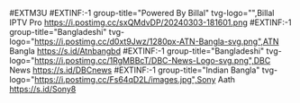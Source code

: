 #EXTM3U
#EXTINF:-1 group-title="Powered By Billal" tvg-logo="",Billal IPTV Pro
https://i.postimg.cc/sxQMdvDP/20240303-181601.png
#EXTINF:-1 group-title="Bangladeshi" tvg-logo="https://i.postimg.cc/d0xt9Jwz/1280px-ATN-Bangla-svg.png",ATN Bangla
https://s.id/Atnbangbd
#EXTINF:-1 group-title="Bangladeshi" tvg-logo="https://i.postimg.cc/1RgMBBcT/DBC-News-Logo-svg.png",DBC News
https://s.id/DBCnews
#EXTINF:-1 group-title="Indian Bangla" tvg-logo="https://i.postimg.cc/Fs64qD2L/images.jpg",Sony Aath
https://s.id/Sony8

